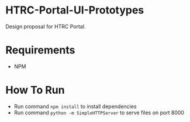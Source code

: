 # HTRC-Portal-UI-Prototypes

Design proposal for HTRC Portal.

# Requirements

* NPM

# How To Run

* Run command ```npm install``` to install dependencies
* Run command ```python -m SimpleHTTPServer``` to serve files on port 8000
